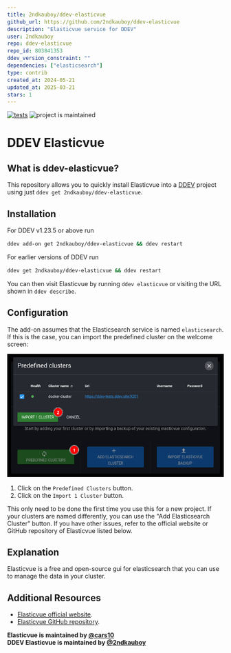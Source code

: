 ```yaml
---
title: 2ndkauboy/ddev-elasticvue
github_url: https://github.com/2ndkauboy/ddev-elasticvue
description: "Elasticvue service for DDEV"
user: 2ndkauboy
repo: ddev-elasticvue
repo_id: 803841353
ddev_version_constraint: ""
dependencies: ["elasticsearch"]
type: contrib
created_at: 2024-05-21
updated_at: 2025-03-21
stars: 1
---
```


[![tests](https://github.com/2ndkauboy/ddev-elasticvue/actions/workflows/tests.yml/badge.svg)](https://github.com/2ndkauboy/ddev-elasticvue/actions/workflows/tests.yml) ![project is maintained](https://img.shields.io/maintenance/yes/2024.svg)

# DDEV Elasticvue

## What is ddev-elasticvue?

This repository allows you to quickly install Elasticvue into a [DDEV](https://ddev.readthedocs.io) project using just `ddev get 2ndkauboy/ddev-elasticvue`.

## Installation

For DDEV v1.23.5 or above run

```sh
ddev add-on get 2ndkauboy/ddev-elasticvue && ddev restart
```

For earlier versions of DDEV run

```sh
ddev get 2ndkauboy/ddev-elasticvue && ddev restart
```

You can then visit Elasticvue by running `ddev elasticvue` or visiting the URL shown in `ddev describe`.

## Configuration

The add-on assumes that the Elasticsearch service is named `elasticsearch`. If this is the case, you can import the predefined cluster on the welcome screen:

![Web-to-print settings menu](https://raw.githubusercontent.com/2ndkauboy/ddev-elasticvue/main/images/elasticvue-predefined-clusters-annotated.png)

1. Click on the `Predefined Clusters` button.
2. Click on the `Import 1 Cluster` button.

This only need to be done the first time you use this for a new project. If your clusters are named differently, you can use the "Add Elasticsearch Cluster" button. If you have other issues, refer to the official website or GitHub repository of Elasticvue listed below.


## Explanation

Elasticvue is a free and open-source gui for elasticsearch that you can use to manage the data in your cluster.

## Additional Resources

- [Elasticvue official website](https://elasticvue.com/).
- [Elasticvue GitHub repository](https://github.com/cars10/elasticvue).

**Elasticvue is maintained by [@cars10](https://github.com/cars10)**  
**DDEV Elasticvue is maintained by [@2ndkauboy](https://github.com/2ndkauboy)**
